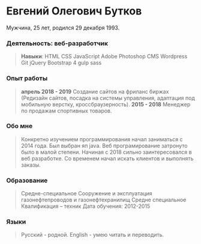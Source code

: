 # Евгений Олегович Бутков
Мужчина, 25 лет, родился 29 декабря 1993.

### Деятельность: веб-разработчик
>**Навыки**:
>HTML 
>CSS
>JavaScript
>Adobe Photoshop
>CMS Wordpress
>Git
>jQuery
>Bootstrap 4
>gulp 
>sass

### Опыт работы
>**апрель 2018 - 2019**
> Создание сайтов на фриланс биржах (Редизайн сайтов, посадка на системы управления, адаптация под мобильную верстку, кроссбраузерность).
>**2015 - 2018**
> Менеджер по продажам спортивных товаров.

### Обо мне
> Конкретно изучением программирования начал заниматься с 2014 года. Был выбран яп java. Веб програмирование затронуто было в малой степени.
> Начиная с 2018 сильно заинтересовался в веб разработке. Со временем начал искать клиентов и выполнять заказы.

### Образование 
>Средне-специальное
>Сооружение и эксплуатация газонефтепроводов и газонефтехранилищ
>Средне специальное
> Квалификация – техник
> Дата обучения: 2012-2015

### Языки 
>Русский - родной.
>English - умею читать и переводить.


